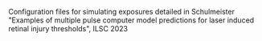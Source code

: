 Configuration files for simulating exposures detailed in Schulmeister "Examples of
multiple pulse computer model predictions for laser induced retinal injury thresholds",
ILSC 2023
